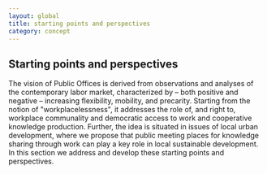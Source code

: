```yaml
---
layout: global
title: starting points and perspectives
category: concept
---
```


## Starting points and perspectives

The vision of Public Offices is derived from observations and analyses of the contemporary labor market, characterized by – both positive and negative – increasing flexibility, mobility, and precarity. Starting from the notion of "workplacelessness", it addresses the role of, and right to, workplace communality and democratic access to work and cooperative knowledge production. Further, the idea is situated in issues of local urban development, where we propose that public meeting places for knowledge sharing through work can play a key role in local sustainable development. In this section we address and develop these starting points and perspectives. 

